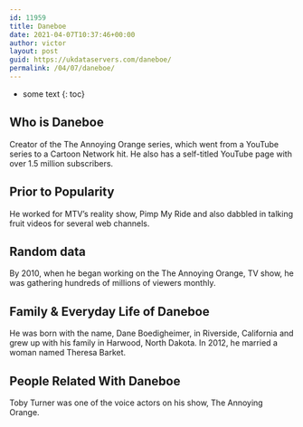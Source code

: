```yaml
---
id: 11959
title: Daneboe
date: 2021-04-07T10:37:46+00:00
author: victor
layout: post
guid: https://ukdataservers.com/daneboe/
permalink: /04/07/daneboe/
---
```


* some text
{: toc}


## Who is Daneboe



Creator of the The Annoying Orange series, which went from a YouTube series to a Cartoon Network hit. He also has a self-titled YouTube page with over 1.5 million subscribers. 

                
                
                
## Prior to Popularity



He worked for MTV&#8217;s reality show, Pimp My Ride and also dabbled in talking fruit videos for several web channels.

                
                
                
## Random data



By 2010, when he began working on the The Annoying Orange, TV show, he was gathering hundreds of millions of viewers monthly.

                
                
                
## Family & Everyday Life of Daneboe



He was born with the name, Dane Boedigheimer, in Riverside, California and grew up with his family in Harwood, North Dakota. In 2012, he married a woman named Theresa Barket.

                
                
                
## People Related With Daneboe



Toby Turner was one of the voice actors on his show, The Annoying Orange. 

                
              
            
          
          
          